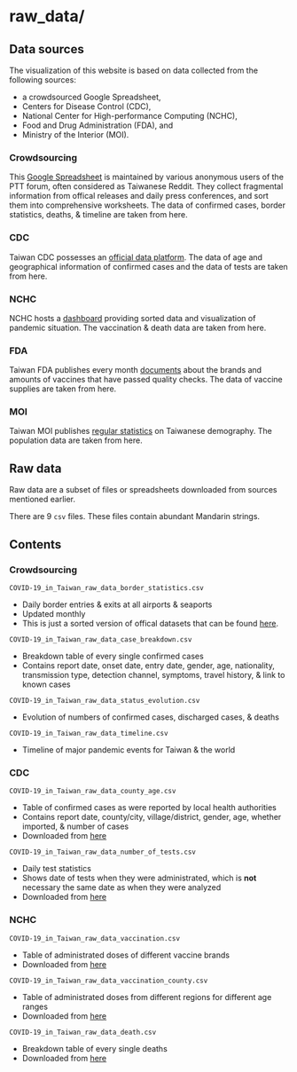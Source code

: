 raw_data/
=========


Data sources
------------

The visualization of this website is based on data collected from the following sources:
- a crowdsourced Google Spreadsheet,
- Centers for Disease Control (CDC),
- National Center for High-performance Computing (NCHC),
- Food and Drug Administration (FDA), and 
- Ministry of the Interior (MOI).

### Crowdsourcing

This [Google Spreadsheet](https://docs.google.com/spreadsheets/d/e/2PACX-1vRM7gTCUvuCqR3zdcLGccuGLv1s7dpDcQ-MeH_AZxnCXtW4iqVmEzUnDSKR7o8OiMLPMelEpxE7Pi4Q/pubhtml#) 
is maintained by various anonymous users of the PTT forum, often considered as Taiwanese Reddit. 
They collect fragmental information from offical releases and daily press conferences, and sort them into comprehensive worksheets.
The data of confirmed cases, border statistics, deaths, & timeline are taken from here.

### CDC

Taiwan CDC possesses an [official data platform](https://data.cdc.gov.tw/zh_TW/).
The data of age and geographical information of confirmed cases and the data of tests are taken from here.

### NCHC

NCHC hosts a [dashboard](https://covid-19.nchc.org.tw/index.php) providing sorted data and visualization of pandemic situation.
The vaccination & death data are taken from here.

### FDA

Taiwan FDA publishes every month [documents](https://www.fda.gov.tw/TC/download.aspx) 
about the brands and amounts of vaccines that have passed quality checks.
The data of vaccine supplies are taken from here.

### MOI

Taiwan MOI publishes [regular statistics](https://www.ris.gov.tw/app/portal/346) on Taiwanese demography.
The population data are taken from here.


Raw data
--------

Raw data are a subset of files or spreadsheets downloaded from sources mentioned earlier.

There are 9 `csv` files. These files contain abundant Mandarin strings.


Contents
--------

### Crowdsourcing

`COVID-19_in_Taiwan_raw_data_border_statistics.csv`
- Daily border entries & exits at all airports & seaports
- Updated monthly
- This is just a sorted version of offical datasets that can be found [here](https://data.gov.tw/dataset/12369).

`COVID-19_in_Taiwan_raw_data_case_breakdown.csv`
- Breakdown table of every single confirmed cases
- Contains report date, onset date, entry date, gender, age, nationality, transmission type, detection channel, symptoms, travel history, & link to known cases

`COVID-19_in_Taiwan_raw_data_status_evolution.csv`
- Evolution of numbers of confirmed cases, discharged cases, & deaths

`COVID-19_in_Taiwan_raw_data_timeline.csv`
- Timeline of major pandemic events for Taiwan & the world

### CDC

`COVID-19_in_Taiwan_raw_data_county_age.csv`
- Table of confirmed cases as were reported by local health authorities
- Contains report date, county/city, village/district, gender, age, whether imported, & number of cases
- Downloaded from [here](https://data.cdc.gov.tw/zh_TW/dataset/aagsdctable-day-19cov)

`COVID-19_in_Taiwan_raw_data_number_of_tests.csv`
- Daily test statistics
- Shows date of tests when they were administrated, which is **not** necessary the same date as when they were analyzed
- Downloaded from [here](https://data.gov.tw/dataset/120451)

### NCHC

`COVID-19_in_Taiwan_raw_data_vaccination.csv`
- Table of administrated doses of different vaccine brands
- Downloaded from [here](https://covid-19.nchc.org.tw/api.php?tableID=2004)

`COVID-19_in_Taiwan_raw_data_vaccination_county.csv`
- Table of administrated doses from different regions for different age ranges
- Downloaded from [here](https://covid-19.nchc.org.tw/api.php?tableID=2006)

`COVID-19_in_Taiwan_raw_data_death.csv`
- Breakdown table of every single deaths
- Downloaded from [here](https://covid-19.nchc.org.tw/api.php?tableID=4002)
